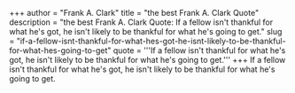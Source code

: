 +++
author = "Frank A. Clark"
title = "the best Frank A. Clark Quote"
description = "the best Frank A. Clark Quote: If a fellow isn't thankful for what he's got, he isn't likely to be thankful for what he's going to get."
slug = "if-a-fellow-isnt-thankful-for-what-hes-got-he-isnt-likely-to-be-thankful-for-what-hes-going-to-get"
quote = '''If a fellow isn't thankful for what he's got, he isn't likely to be thankful for what he's going to get.'''
+++
If a fellow isn't thankful for what he's got, he isn't likely to be thankful for what he's going to get.
